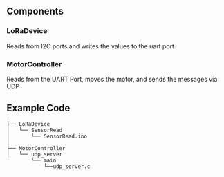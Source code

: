 

## Components

### LoRaDevice
Reads from I2C ports and writes the values to the uart port

### MotorController
Reads from the UART Port, moves the motor, and sends the messages via UDP


## Example Code
```
├── LoRaDevice                              
│   └── SensorRead
│       └── SensorRead.ino
│
├── MotorController                        
│   └── udp_server
        └── main
            └──udp_server.c
```